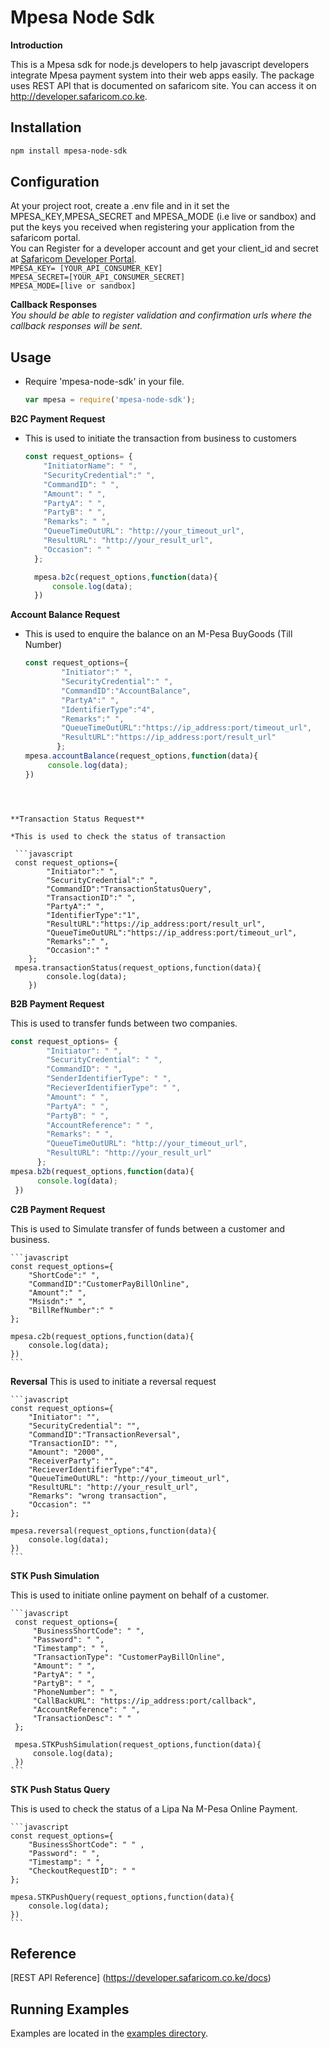 # Mpesa Node Sdk

**Introduction**

This is a Mpesa sdk for node.js developers to help javascript developers integrate Mpesa payment system into their web apps easily. The package uses REST API that is documented on safaricom site. You can access it on http://developer.safaricom.co.ke.
 
## Installation

```sh
npm install mpesa-node-sdk
```

 
 
## Configuration
 At your project root, create a .env file and in it set the MPESA_KEY,MPESA_SECRET and MPESA_MODE (i.e live or sandbox) and put the keys you received when registering your application from the safaricom portal.<br>
You can Register for a developer account and get your client_id and secret at [Safaricom Developer Portal](http://developer.safaricom.co.ke). <br>
 `MPESA_KEY= [YOUR_API_CONSUMER_KEY]` <br>
 `MPESA_SECRET=[YOUR_API_CONSUMER_SECRET]`<br>
 `MPESA_MODE=[live or sandbox]`<br>

**Callback Responses**<br>
_You should be able to register  validation and confirmation urls where the callback responses will be sent._

## Usage

  * Require 'mpesa-node-sdk' in your file.

    ```js
    var mpesa = require('mpesa-node-sdk');
    ```

**B2C Payment Request**
 * This is used to initiate the transaction  from business to customers

    ```js
    const request_options= {
        "InitiatorName": " ",
        "SecurityCredential":" ",
        "CommandID": " ",
        "Amount": " ",
        "PartyA": " ",
        "PartyB": " ",
        "Remarks": " ",
        "QueueTimeOutURL": "http://your_timeout_url",
        "ResultURL": "http://your_result_url",
        "Occasion": " "
      };

      mpesa.b2c(request_options,function(data){
          console.log(data);
      })
      ```
**Account Balance Request**
 * This is used to enquire the balance on an M-Pesa BuyGoods (Till Number)

    ```javascript
   const request_options={
            "Initiator":" ",
            "SecurityCredential":" ",
            "CommandID":"AccountBalance",
            "PartyA":" ",
            "IdentifierType":"4",
            "Remarks":" ",
            "QueueTimeOutURL":"https://ip_address:port/timeout_url",
            "ResultURL":"https://ip_address:port/result_url"
           };
   mpesa.accountBalance(request_options,function(data){
         console.log(data);
   })
  ```



**Transaction Status Request**

 *This is used to check the status of transaction

   ```javascript
   const request_options={
          "Initiator":" ",
          "SecurityCredential":" ",
          "CommandID":"TransactionStatusQuery",
          "TransactionID":" ",
          "PartyA":" ",
          "IdentifierType":"1",
          "ResultURL":"https://ip_address:port/result_url",
          "QueueTimeOutURL":"https://ip_address:port/timeout_url",
          "Remarks":" ",
          "Occasion":" "
      };
   mpesa.transactionStatus(request_options,function(data){
          console.log(data);
      })
   ```


**B2B Payment Request**

This is used to transfer funds between two companies.

```js
const request_options= {
        "Initiator": " ",
        "SecurityCredential": " ",
        "CommandID": " ",
        "SenderIdentifierType": " ",
        "RecieverIdentifierType": " ",
        "Amount": " ",
        "PartyA": " ",
        "PartyB": " ",
        "AccountReference": " ",
        "Remarks": " ",
        "QueueTimeOutURL": "http://your_timeout_url",
        "ResultURL": "http://your_result_url"
      };
mpesa.b2b(request_options,function(data){
      console.log(data);
 })
```





**C2B Payment Request**

This is used to Simulate transfer of funds between a customer and business.

    ```javascript
    const request_options={
        "ShortCode":" ",
        "CommandID":"CustomerPayBillOnline",
        "Amount":" ",
        "Msisdn":" ",
        "BillRefNumber":" "
    };

    mpesa.c2b(request_options,function(data){
        console.log(data);
    })
    ```

**Reversal**
 This is used to initiate a reversal request

    ```javascript
    const request_options={
        "Initiator": "",
        "SecurityCredential": "",
        "CommandID":"TransactionReversal",
        "TransactionID": "",
        "Amount": "2000",
        "ReceiverParty": "",
        "RecieverIdentifierType":"4",
        "QueueTimeOutURL": "http://your_timeout_url",
        "ResultURL": "http://your_result_url",
        "Remarks": "wrong transaction",
        "Occasion": ""
    };

    mpesa.reversal(request_options,function(data){
        console.log(data);
    })
    ```


**STK Push Simulation**

This is used to initiate online payment on behalf of a customer.

    ```javascript
     const request_options={
         "BusinessShortCode": " ",
         "Password": " ",
         "Timestamp": " ",
         "TransactionType": "CustomerPayBillOnline",
         "Amount": " ",
         "PartyA": " ",
         "PartyB": " ",
         "PhoneNumber": " ",
         "CallBackURL": "https://ip_address:port/callback",
         "AccountReference": " ",
         "TransactionDesc": " "
     };

     mpesa.STKPushSimulation(request_options,function(data){
         console.log(data);
     })
    ```


**STK Push Status Query**

 This is used to check the status of a Lipa Na M-Pesa Online Payment.
 
    ```javascript
    const request_options={
        "BusinessShortCode": " " ,
        "Password": " ",
        "Timestamp": " ",
        "CheckoutRequestID": " "
    };

    mpesa.STKPushQuery(request_options,function(data){
        console.log(data);
    })
    ```

## Reference
   [REST API Reference] (https://developer.safaricom.co.ke/docs)


## Running Examples
Examples are located in the [examples directory](/examples).




